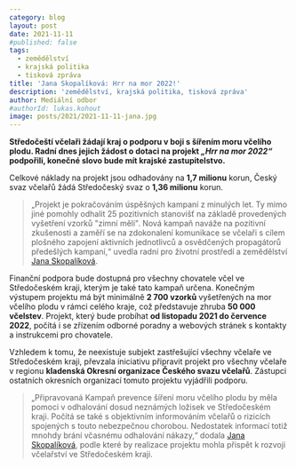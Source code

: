 ```yaml
---
category: blog
layout: post
date: 2021-11-11
#published: false
tags: 
  - zemědělství
  - krajská politika
  - tisková zpráva
title: 'Jana Skopalíková: Hrr na mor 2022!'
description: 'zemědělství, krajská politika, tisková zpráva'
author: Mediální odbor
#authorId: lukas.kohout
image: posts/2021/2021-11-11-jana.jpg
---
```


**Středočeští včelaři žádají kraj o podporu v boji s šířením moru včelího plodu. Radní dnes jejich žádost o dotaci na projekt *„Hrr na mor 2022“* podpořili, konečné slovo bude mít krajské zastupitelstvo.**

Celkové náklady na projekt jsou odhadovány na **1,7 milionu** korun, Český svaz včelařů žádá Středočeský svaz o **1,36 milionu** korun. 

> „Projekt je pokračováním úspěšných kampaní z minulých let. Ty mimo jiné pomohly odhalit 25 pozitivních stanovišť na základě provedených vyšetření vzorků "zimní měli". Nová kampaň naváže na pozitivní zkušenosti a zaměří se na zdokonalení komunikace se včelaři s cílem plošného zapojení aktivních jednotlivců a osvědčených propagátorů předešlých kampaní,“ uvedla radní pro životní prostředí a zemědělství [Jana Skopalíková](https://stredocesky.pirati.cz/lide/jana-skopalikova/).

Finanční podpora bude dostupná pro všechny chovatele včel ve Středočeském kraji, kterým je také tato kampaň určena. Konečným výstupem projektu má být minimálně **2 700 vzorků** vyšetřených na mor včelího plodu v rámci celého kraje, což představuje zhruba **50 000 včelstev**. Projekt, který bude probíhat **od listopadu 2021 do července 2022**, počítá i se zřízením odborné poradny a webových stránek s kontakty a instrukcemi pro chovatele.

Vzhledem k tomu, že neexistuje subjekt zastřešující všechny včelaře ve Středočeském kraji, převzala iniciativu připravit projekt pro všechny včelaře v regionu **kladenská Okresní organizace Českého svazu včelařů**. Zástupci ostatních okresních organizací tomuto projektu vyjádřili podporu.

> „Připravovaná Kampaň prevence šíření moru včelího plodu by měla pomoci v odhalování dosud neznámých ložisek ve Středočeském kraji. Počítá se také s objektivním informováním včelařů o rizicích spojených s touto nebezpečnou chorobou. Nedostatek informací totiž mnohdy brání včasnému odhalování nákazy,“ dodala [Jana Skopalíková](https://stredocesky.pirati.cz/lide/jana-skopalikova/), podle které by realizace projektu mohla přispět k rozvoji včelařství ve Středočeském kraji.
